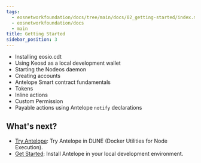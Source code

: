 ```yaml
---
tags:
  - eosnetworkfoundation/docs/tree/main/docs/02_getting-started/index.md
  - eosnetworkfoundation/docs
  - main
title: Getting Started
sidebar_position: 3
---
```


- Installing eosio.cdt
- Using Keosd as a local development wallet
- Starting the Nodeos daemon
- Creating accounts
- Antelope Smart contract fundamentals
- Tokens
- Inline actions
- Custom Permission
- Payable actions using Antelope `notify` declarations

## What's next?

- [Try Antelope](01_try-antelope-in-dune.md): Try Antelope in DUNE (Docker Utilities for Node Execution).
- [Get Started](02_development-environment/prerequisites.md): Install Antelope in your local development environment.
